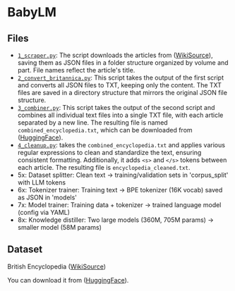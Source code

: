 # BabyLM

## Files

- [`1_scraper.py`](1_scraper.py): The script downloads the articles from ([WikiSource](https://en.wikisource.org/wiki/1911_Encyclop%C3%A6dia_Britannica)), saving them as JSON files in a folder structure organized by volume and part. File names reflect the article's title. 
- [`2_convert_britannica.py`](2_convert_britannica.py): This script takes the output of the first script and converts all JSON files to TXT, keeping only the content. The TXT files are saved in a directory structure that mirrors the original JSON file structure.
- [`3_combiner.py`](3_combiner.py): This script takes the output of the second script and combines all individual text files into a single TXT file, with each article separated by a new line. The resulting file is named `combined_encyclopedia.txt`, which can be downloaded from ([HuggingFace](https://huggingface.co/datasets/EdoVaira/Encyclopedia-Britannica)).
- [`4_cleanup.py`](4_cleanup.py): takes the `combined_encyclopedia.txt` and applies various regular expressions to clean and standardize the text, ensuring consistent formatting. Additionally, it adds `<s>` and `</s>` tokens between each article. The resulting file is `encyclopedia_cleaned.txt`.
- 5x: Dataset splitter: Clean text → training/validation sets in 'corpus_split' with LLM tokens
- 6x: Tokenizer trainer: Training text → BPE tokenizer (16K vocab) saved as JSON in 'models'
- 7x: Model trainer: Training data + tokenizer → trained language model (config via YAML)
- 8x: Knowledge distiller: Two large models (360M, 705M params) → smaller model (58M params)


## Dataset 

British Encyclopedia ([WikiSource](https://en.wikisource.org/wiki/1911_Encyclop%C3%A6dia_Britannica))

You can download it from ([HuggingFace](https://huggingface.co/datasets/EdoVaira/Encyclopedia-Britannica)).